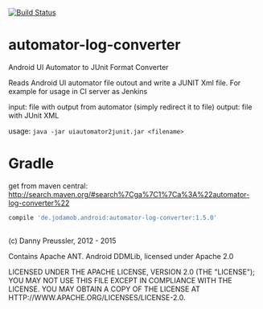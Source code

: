[![Build Status](https://travis-ci.org/dpreussler/automator-log-converter.svg?branch=master)](https://travis-ci.org/dpreussler/automator-log-converter)

automator-log-converter
=======================

Android UI Automator to JUnit Format Converter

Reads Android UI automator file outout and write a JUNIT Xml file. For example for usage in CI server as Jenkins

input: file with output from automator (simply redirect it to file)
output: file with JUnit XML

usage: `java -jar uiautomator2junit.jar <filename>`


Gradle
======

get from maven central:
http://search.maven.org/#search%7Cga%7C1%7Ca%3A%22automator-log-converter%22

```groovy
compile 'de.jodamob.android:automator-log-converter:1.5.0'
 
```


(c) Danny Preussler, 2012 - 2015

Contains Apache ANT. Android DDMLib, licensed under Apache 2.0

LICENSED UNDER THE APACHE LICENSE, VERSION 2.0 (THE "LICENSE"); YOU MAY NOT USE THIS FILE EXCEPT IN COMPLIANCE WITH THE LICENSE. YOU MAY OBTAIN A COPY OF THE LICENSE AT HTTP://WWW.APACHE.ORG/LICENSES/LICENSE-2.0.
